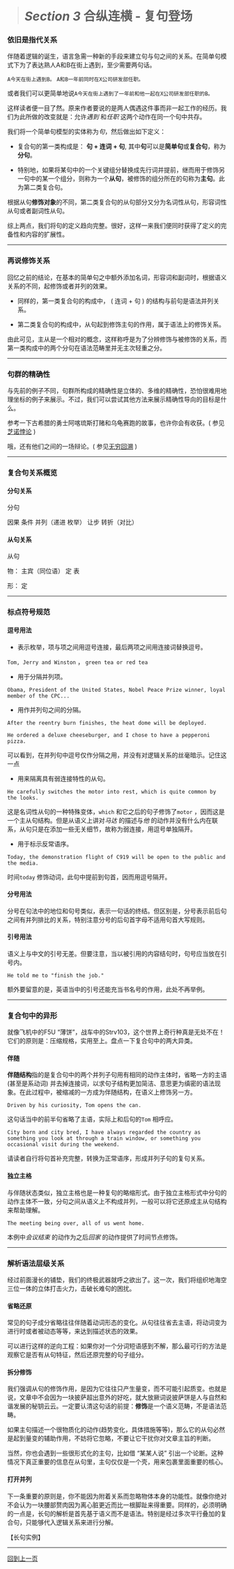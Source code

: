 ># *Section 3* 合纵连横 - 复句登场



### 依旧是指代关系

伴随着逻辑的诞生，语言急需一种新的手段来建立句与句之间的关系。在简单句模式下为了表达熟人A和B在街上遇到，至少需要两句话。

`A今天在街上遇到B。` `A和B一年前同时在X公司研发部任职。`

或者我们可以更简单地说`A今天在街上遇到了一年前和他一起在X公司研发部任职的B。`

这样读者便一目了然。原来作者要说的是两人偶遇这件事而非一起工作的经历。我们为此所做的改变就是：允许*遇到* 和*任职* 这两个动作在同一个句中共存。

我们将一个简单句模型的实体称为*句*，然后做出如下定义：

* 复合句的第一类构成是： **句 + 连词 + 句**, 其中**句**可以是**简单句**或**复合句**，称为**分句**。

* 特别地，如果将某句中的一个关键组分替换成先行词并提前，继而用于修饰另一句中的某一个组分，则称为一个**从句**，被修饰的组分所在的句称为**主句**。此为第二类复合句。

根据从句**修饰对象**的不同，第二类复合句的从句部分又分为名词性从句，形容词性从句或者副词性从句。

综上两点，我们将句的定义趋向完整。很好，这样一来我们便同时获得了定义的完备性和内容的扩展性。

---

### 再说修饰关系

回忆之前的结论，在基本的简单句之中额外添加名词，形容词和副词时，根据语义关系的不同，起修饰或者并列的效果。

* 同样的，第一类复合句的构成中， ( 连词 + 句 ) 的结构与前句是语法并列关系。

* 第二类复合句的构成中，从句起到修饰主句的作用，属于语法上的修饰关系。

由此可见，主从是一个相对的概念，这样称呼是为了分辨修饰与被修饰的关系，而第一类构成中的两个分句在语法范畴里并无主次轻重之分。

---

### 句群的精确性

与先前的例子不同，句群所构成的精确性是立体的、多维的精确性，恐怕很难用地理坐标的例子来展示。不过，我们可以尝试其他方法来展示精确性导向的目标是什么。

参考一下古希腊的勇士阿喀琉斯打赌和乌龟赛跑的故事，也许你会有收获。( 参见[芝诺悖论](https://en.wikipedia.org/wiki/Zeno%27s_paradoxes) )

哦，还有他们之间的一场辩论。( 参见[无穷回溯](https://en.wikipedia.org/wiki/What_the_Tortoise_Said_to_Achilles) )

---

### 复合句关系概览

#### 分句关系

分句

因果 条件 并列（递进 枚举） 让步 转折（对比）

#### 从句关系

从句

物： 主宾（同位语） 定 表

形： 定

---

### 标点符号规范

#### 逗号用法

* 表示枚举，项与项之间用逗号连接，最后两项之间用连接词替换逗号。

`Tom, Jerry and Winston` ， `green tea or red tea` 

* 用于分隔并列项。

`Obama, President of the United States, Nobel Peace Prize winner, loyal member of the CPC... `

* 用作并列句之间的分隔。

`After the reentry burn finishes, the heat dome will be deployed.`

`He ordered a deluxe cheeseburger, and I chose to have a pepperoni pizza.`

可以看到，在并列句中逗号仅作分隔之用，并没有对逻辑关系的丝毫暗示。记住这一点

* 用来隔离具有弱连接特性的从句。

`He carefully switches the motor into rest, which is quite common by the looks.` 

这是名词性从句的一种特殊变体，`which` 和它之后的句子修饰了`motor` ，因而这是一个主从句结构。但是从语义上讲对*马达* 的描述与*他* 的动作并没有什么内在联系，从句只是在添加一些无关细节，故称为弱连接，用逗号单独隔开。

* 用于标示反常语序。

`Today, the demonstration flight of C919 will be open to the public and the media.` 

时间`today` 修饰动词，此句中提前到句首，因而用逗号隔开。

#### 分号用法

分号在句法中的地位和句号类似，表示一句话的终结。但区别是，分号表示前后句之间有并列排比的关系，特别注意分号的后句首字母不适用句首大写规则。

#### 引号用法

语义上与中文的引号无差。但要注意，当以被引用的内容结句时，句号应当放在引号内。

`He told me to "finish the job."`

额外要留意的是，英语当中的引号还能充当书名号的作用，此处不再举例。

---

### 复合句中的异形

就像飞机中的F5U “薄饼”，战车中的Strv103，这个世界上奇行种真是无处不在！它们的原则是：压缩规格，实用至上。盘点一下复合句中的两大异类。

#### 伴随

**伴随结构**指的是复合句中的两个并列子句用有相同的动作主体时，省略一方的主语(甚至是系动词) 并去掉连接词，以求句子结构更加简洁、意思更为缜密的语法现象。在此过程中，被缩减的一方成为伴随结构，在语义上修饰另一方。

`Driven by his curiosity, Tom opens the can.`

这句话当中的前半句省略了主语，实际上和后句的`Tom` 相呼应。

`City born and city bred, I have always regarded the country as something you look at through a train window, or something you occasional visit during the weekend.`

请读者自行将句首补充完整，转换为正常语序，形成并列子句的复句关系。

#### 独立主格

与伴随状态类似，独立主格也是一种复句的略缩形式。由于独立主格形式中分句的动作主体不一致，分句之间从语义上不构成并列，一般可以将它还原成主从句结构来帮助理解。

`The meeting being over, all of us went home.`

本例中*会议结束* 的动作为之后*回家* 的动作提供了时间节点修饰。

---

### 解析语法层级关系

经过前面漫长的铺垫，我们的终极武器就呼之欲出了。这一次，我们将组织地海空三位一体的立体打击火力，击破长难句的困扰。

#### 省略还原

常见的句子成分省略往往伴随着动词形态的变化。从句往往省去主语，将动词变为进行时或者被动态等等，来达到描述状态的效果。

可以进行这样的逆向工程：如果你对一个分词短语感到不解，那么最可行的方法是观察它是否有从句特征，然后还原完整的句子组分。

#### 拆分修饰

我们强调从句的修饰作用，是因为它往往只产生量变，而不可能引起质变。也就是说，文章中不会因为一块披萨超出意外的好吃，就大放厥词说披萨饼是人与自然和谐发展的秘钥云云。一定要认清这句话的前提：**修饰**是一个语义范畴，不是语法范畴。

如果主句描述一个很物质化的动作(趋势变化，具体措施等等)，那么它的从句必然是起到量变的辅助作用，不妨将它忽略，不要让它干扰你对文章主旨的判断。

当然，你也会遇到一些很形式化的主句，比如借 “某某人说” 引出一个论断。这种情况下真正重要的信息在从句里，主句仅仅是一个壳，用来包裹里面重要的核心。

#### 打开并列

下一条重要的原则是，你不能因为附着关系而忽略物体本身的功能性。就像你绝对不会认为一块腰部赘肉因为离心脏更近而比一根脚趾来得重要。同样的，必须明确的一点是，长句的解析是首先基于语义而不是语法。特别是经过多次平行叠加的复合句，只能够代入逻辑关系来进行分解。

【长句实例】

---

[回到上一页](2017-05-13.md)
